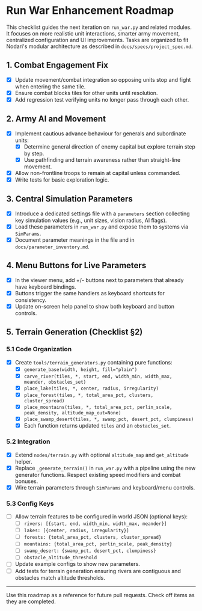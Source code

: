 # Run War Enhancement Roadmap

This checklist guides the next iteration on `run_war.py` and related modules.
It focuses on more realistic unit interactions, smarter army movement, centralized
configuration and UI improvements. Tasks are organized to fit Nodari's modular
architecture as described in `docs/specs/project_spec.md`.

## 1. Combat Engagement Fix
- [x] Update movement/combat integration so opposing units stop and fight when
  entering the same tile.
- [x] Ensure combat blocks tiles for other units until resolution.
- [x] Add regression test verifying units no longer pass through each other.

## 2. Army AI and Movement
- [x] Implement cautious advance behaviour for generals and subordinate units:
  - [x] Determine general direction of enemy capital but explore terrain step by step.
  - [x] Use pathfinding and terrain awareness rather than straight-line movement.
- [x] Allow non-frontline troops to remain at capital unless commanded.
- [x] Write tests for basic exploration logic.

## 3. Central Simulation Parameters
- [x] Introduce a dedicated settings file with a `parameters` section collecting
  key simulation values (e.g., unit sizes, vision radius, AI flags).
- [x] Load these parameters in `run_war.py` and expose them to systems via `SimParams`.
- [x] Document parameter meanings in the file and in `docs/parameter_inventory.md`.

## 4. Menu Buttons for Live Parameters
- [x] In the viewer menu, add +/- buttons next to parameters that already have
  keyboard bindings.
- [x] Buttons trigger the same handlers as keyboard shortcuts for consistency.
- [x] Update on-screen help panel to show both keyboard and button controls.

## 5. Terrain Generation (Checklist §2)

### 5.1 Code Organization
- [x] Create `tools/terrain_generators.py` containing pure functions:
  - [x] `generate_base(width, height, fill="plain")`
  - [x] `carve_river(tiles, *, start, end, width_min, width_max, meander, obstacles_set)`
  - [x] `place_lake(tiles, *, center, radius, irregularity)`
  - [x] `place_forest(tiles, *, total_area_pct, clusters, cluster_spread)`
  - [x] `place_mountains(tiles, *, total_area_pct, perlin_scale, peak_density, altitude_map_out=None)`
  - [x] `place_swamp_desert(tiles, *, swamp_pct, desert_pct, clumpiness)`
  - [x] Each function returns updated `tiles` and an `obstacles_set`.

### 5.2 Integration
- [x] Extend `nodes/terrain.py` with optional `altitude_map` and `get_altitude` helper.
- [x] Replace `_generate_terrain()` in `run_war.py` with a pipeline using the new
  generator functions. Respect existing speed modifiers and combat bonuses.
- [x] Wire terrain parameters through `SimParams` and keyboard/menu controls.

### 5.3 Config Keys
- [ ] Allow terrain features to be configured in world JSON (optional keys):
  - [ ] `rivers: [{start, end, width_min, width_max, meander}]`
  - [ ] `lakes: [{center, radius, irregularity}]`
  - [ ] `forests: {total_area_pct, clusters, cluster_spread}`
  - [ ] `mountains: {total_area_pct, perlin_scale, peak_density}`
  - [ ] `swamp_desert: {swamp_pct, desert_pct, clumpiness}`
  - [ ] `obstacle_altitude_threshold`
- [ ] Update example configs to show new parameters.
- [ ] Add tests for terrain generation ensuring rivers are contiguous and
  obstacles match altitude thresholds.

---

Use this roadmap as a reference for future pull requests. Check off items as
they are completed.
